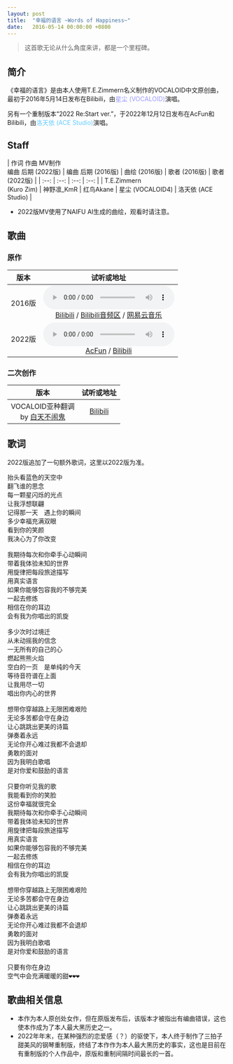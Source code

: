 ```yaml
---
layout: post
title:  "幸福的语言 ~Words of Happiness~"
date:   2016-05-14 00:00:00 +0800
---
```


>  这首歌无论从什么角度来讲，都是一个里程碑。

## 简介

《幸福的语言》是由本人使用T.E.Zimmern名义制作的VOCALOID中文原创曲，最初于2016年5月14日发布在Bilibili，由<font color="#9999ff">星尘 (VOCALOID)</font>演唱。

另有一个重制版本“2022 Re:Start ver.”，于2022年12月12日发布在AcFun和Bilibili，由<font color="#66ccff">洛天依 (ACE Studio)</font>演唱。

## Staff

| 作词 作曲 MV制作<br>编曲 后期 (2022版) | 编曲 后期 (2016版) | 曲绘 (2016版) | 歌者 (2016版) | 歌者 (2022版) |
| :--: | :--: | :--: | :--: |
| T.E.Zimmern<br>(Kuro Zim) | 神野凛_KmR | 红鸟Akane | 星尘 (VOCALOID4) | 洛天依 (ACE Studio) |

* 2022版MV使用了NAIFU AI生成的曲绘，观看时请注意。

## 歌曲

### 原作

| 版本 | 试听或地址 |
| :--: | :--: |
| 2016版 | <audio controls><source src="/assets/audio/song01.mp3" type="audio/mp3"></audio><br>[Bilibili](https://www.bilibili.com/video/BV1ss411B7EM) / [Bilibili音频区](https://www.bilibili.com/audio/au37678?type=3) / [网易云音乐](https://music.163.com/song?id=478112876) |
| 2022版 | <audio controls><source src="/assets/audio/song01_affectedbykuri.mp3" type="audio/mp3"></audio><br>[AcFun](https://www.acfun.cn/v/ac40124088) / [Bilibili](https://www.bilibili.com/video/BV1N24y1X7kz/) |

### 二次创作

| 版本 | 试听或地址 |
| :--: | :--: |
| VOCALOID亚种翻调<br>by [白天不闹鬼](https://space.bilibili.com/3730646) | [Bilibili](https://www.bilibili.com/video/BV1Nx411v7Zy) |

## 歌词

2022版追加了一句额外歌词，这里以2022版为准。

<pre>
抬头看蓝色的天空中
翻飞谁的思念
每一颗星闪烁的光点
让我浮想联翩
记得那一天　遇上你的瞬间
多少幸福充满双眼
看到你的笑颜
我决心为了你改变

我期待每次和你牵手心动瞬间
带着我体验未知的世界
用旋律把每段旅途描写
用真实语言
如果你能够包容我的不够完美
一起去修炼
相信在你的耳边
会有我为你唱出的凯旋

多少次时过境迁
从未动摇我的信念
一无所有的自己的心
燃起熊熊火焰
空白的一页　是单纯的今天
等待音符谱在上面
让我用尽一切
唱出你内心的世界

想带你穿越路上无限困难艰险
无论多苦都会守在身边
让心跳跳出更美的诗篇
弹奏着永远
无论你开心难过我都不会退却
勇敢的面对
因为我明白歌唱
是对你爱和鼓励的语言

只要你听见我的歌
我能看到你的笑脸
这份幸福就很完全
我期待每次和你牵手心动瞬间
带着我体验未知的世界
用旋律把每段旅途描写
用真实语言
如果你能够包容我的不够完美
一起去修炼
相信在你的耳边
会有我为你唱出的凯旋

想带你穿越路上无限困难艰险
无论多苦都会守在身边
让心跳跳出更美的诗篇
弹奏着永远
无论你开心难过我都不会退却
勇敢的面对
因为我明白歌唱
是对你爱和鼓励的语言

只要有你在身边
空气中会充满暖暖的甜❤❤❤
</pre>

## 歌曲相关信息

* 本作为本人原创处女作，但在原版发布后，该版本才被指出有编曲错误，这也使本作成为了本人最大黑历史之一。
* 2022年年末，在某种强烈的恋爱感（？）的驱使下，本人终于制作了三拍子甜美风的钢琴重制版，终结了本作作为本人最大黑历史的事实，这也是目前在有重制版的个人作品中，原版和重制间隔时间最长的一首。